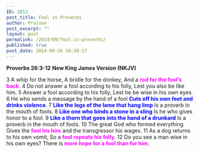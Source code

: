 ```yaml
---
ID: 2012
post_title: Fool in Proverbs
author: Praison
post_excerpt: ""
layout: post
permalink: /2014/09/fool-in-proverbs/
published: true
post_date: 2014-09-26 10:39:17
---
```

<strong>Proverbs 26:3-12</strong>
<strong> New King James Version (NKJV)</strong>

3 A whip for the horse,
A bridle for the donkey,
And a <span style="color: #ff00ff;"><strong>rod for the fool’s back</strong></span>.
4 Do not answer a fool according to his folly,
Lest you also be like him.
5 Answer a fool according to his folly,
Lest he be wise in his own eyes.
6 He who sends a message by the hand of a fool
<span style="color: #0000ff;"><strong>Cuts off his own feet and drinks violence</strong></span>.
7 <span style="color: #0000ff;"><strong>Like the legs of the lame that hang limp</strong></span>
Is a proverb in the mouth of fools.
8 <span style="color: #0000ff;"><strong>Like one who binds a stone in a sling</strong></span>
Is he who gives honor to a fool.
9 <span style="color: #0000ff;"><strong>Like a thorn that goes into the hand of a drunkard</strong></span>
Is a proverb in the mouth of fools.
10 The great God who formed everything
Gives the <span style="color: #ff00ff;"><strong>fool his hire</strong></span> and the transgressor his wages.
11 As a dog returns to his own vomit,
So a <span style="color: #ff00ff;"><strong>fool repeats his folly</strong></span>.
12 Do you see a man wise in his own eyes?
There is <span style="color: #ff00ff;"><strong>more hope for a fool than for him</strong></span>.